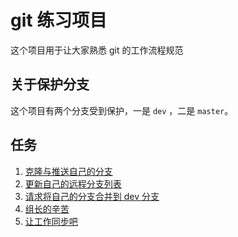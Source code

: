 # git 练习项目
这个项目用于让大家熟悉 git 的工作流程规范

## 关于保护分支
这个项目有两个分支受到保护，一是 `dev` ，二是 `master`。

## 任务
1. [克隆与推送自己的分支](tasks/task1.md)
2. [更新自己的远程分支列表](tasks/task2.md)
3. [请求将自己的分支合并到 dev 分支](tasks/task3.md)
4. [组长的辛苦](tasks/task4.md)
5. [让工作同步吧](tasks/task5.md)